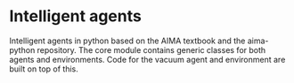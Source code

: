# Intelligent agents

Intelligent agents in python based on the AIMA textbook and the aima-python 
repository. The core module contains generic classes for both agents and environments. 
Code for the vacuum agent and environment are built on top of this.  

